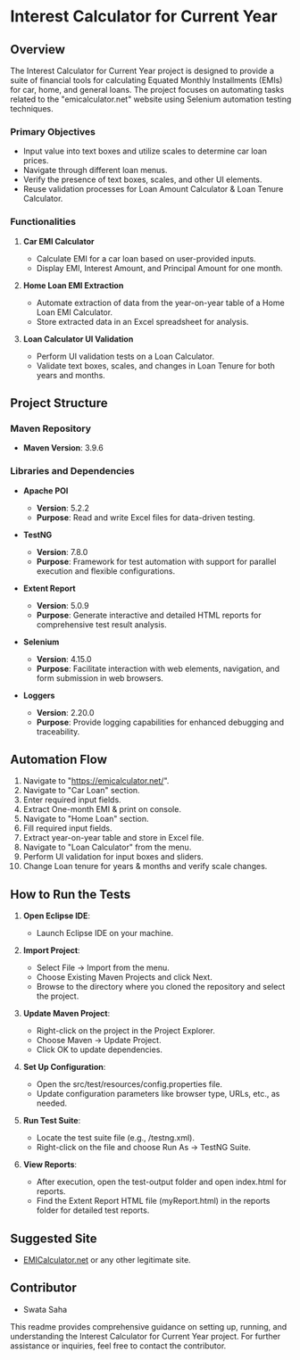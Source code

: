 # Interest Calculator for Current Year

## Overview
The Interest Calculator for Current Year project is designed to provide a suite of financial tools for calculating Equated Monthly Installments (EMIs) for car, home, and general loans. The project focuses on automating tasks related to the "emicalculator.net" website using Selenium automation testing techniques.

### Primary Objectives
- Input value into text boxes and utilize scales to determine car loan prices.
- Navigate through different loan menus.
- Verify the presence of text boxes, scales, and other UI elements.
- Reuse validation processes for Loan Amount Calculator & Loan Tenure Calculator.

### Functionalities
1. **Car EMI Calculator**
   - Calculate EMI for a car loan based on user-provided inputs.
   - Display EMI, Interest Amount, and Principal Amount for one month.

2. **Home Loan EMI Extraction**
   - Automate extraction of data from the year-on-year table of a Home Loan EMI Calculator.
   - Store extracted data in an Excel spreadsheet for analysis.

3. **Loan Calculator UI Validation**
   - Perform UI validation tests on a Loan Calculator.
   - Validate text boxes, scales, and changes in Loan Tenure for both years and months.

## Project Structure
### Maven Repository
- **Maven Version**: 3.9.6

### Libraries and Dependencies
- **Apache POI**
  - **Version**: 5.2.2
  - **Purpose**: Read and write Excel files for data-driven testing.
  
- **TestNG**
  - **Version**: 7.8.0
  - **Purpose**: Framework for test automation with support for parallel execution and flexible configurations.
  
- **Extent Report**
  - **Version**: 5.0.9
  - **Purpose**: Generate interactive and detailed HTML reports for comprehensive test result analysis.
  
- **Selenium**
  - **Version**: 4.15.0
  - **Purpose**: Facilitate interaction with web elements, navigation, and form submission in web browsers.
  
- **Loggers**
  - **Version**: 2.20.0
  - **Purpose**: Provide logging capabilities for enhanced debugging and traceability.

## Automation Flow
1. Navigate to "https://emicalculator.net/".
2. Navigate to "Car Loan" section.
3. Enter required input fields.
4. Extract One-month EMI & print on console.
5. Navigate to "Home Loan" section.
6. Fill required input fields.
7. Extract year-on-year table and store in Excel file.
8. Navigate to "Loan Calculator" from the menu.
9. Perform UI validation for input boxes and sliders.
10. Change Loan tenure for years & months and verify scale changes.

## How to Run the Tests
1. **Open Eclipse IDE**:
   - Launch Eclipse IDE on your machine.
   
2. **Import Project**:
   - Select File -> Import from the menu.
   - Choose Existing Maven Projects and click Next.
   - Browse to the directory where you cloned the repository and select the project.
   
3. **Update Maven Project**:
   - Right-click on the project in the Project Explorer.
   - Choose Maven -> Update Project.
   - Click OK to update dependencies.
   
4. **Set Up Configuration**:
   - Open the src/test/resources/config.properties file.
   - Update configuration parameters like browser type, URLs, etc., as needed.
   
5. **Run Test Suite**:
   - Locate the test suite file (e.g., /testng.xml).
   - Right-click on the file and choose Run As -> TestNG Suite.
   
6. **View Reports**:
   - After execution, open the test-output folder and open index.html for reports.
   - Find the Extent Report HTML file (myReport.html) in the reports folder for detailed test reports.

## Suggested Site
- [EMICalculator.net](https://emicalculator.net/) or any other legitimate site.

## Contributor
- Swata Saha

This readme provides comprehensive guidance on setting up, running, and understanding the Interest Calculator for Current Year project. For further assistance or inquiries, feel free to contact the contributor.
